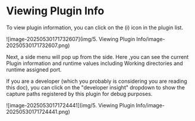 # Viewing Plugin Info

To view plugin information, you can click on the (i) icon in the plugin list.

![image-20250530171732607](img/5. Viewing Plugin Info/image-20250530171732607.png)

Next, a side menu will pop up from the side. Here ,you can see the current Plugin information and runtime values including Working directories and runtime assigned port.

If you are a developer (which you probably is considering you are reading this doc), you can click on the "developer insight" dropdown to show the capture paths registered by this plugin for debug purposes.



![image-20250530171724441](img/5. Viewing Plugin Info/image-20250530171724441.png)